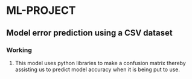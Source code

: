 # ML-PROJECT

## Model error prediction using a CSV dataset

### Working

1. This model uses python libraries to make a confusion matrix thereby assisting us to predict model accuracy when it is being put to use.
